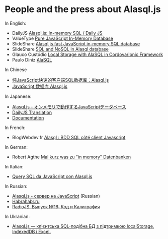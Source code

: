 # People and the press about Alasql.js

In English:

* DailyJS [Alasql.js: In-memory SQL / Daily JS](http://dailyjs.com/2014/11/06/alasql/)
* ValueType [Pure JavaScript In-Memory Database](http://valuetype.wordpress.com/2014/11/07/pure-javascript-in-memory-database/)
* SlideShare [Alasql.js fast JavaScript in-memory SQL database](http://www.slideshare.net/AndreyGershun/alasqljsfast-javascript-inmemory-sql-database)
* SlideShare [SQL and NoSQL in Alasql database](http://www.slideshare.net/AndreyGershun/sql-and-nosql-in-alasql)
* Glauco Custódio [Local Storage with AlaSQL in Cordova/Ionic Framework](http://blog.glaucocustodio.com/2015/03/30/local-storage-with-alasql-in-cordovaionic-framework/)
* Paulo Diniz [AlaSQL](http://www.pdiniz.com/alasql/)


In Chinese

* [纯JavaScript快速的客户端SQL数据库：Alasql.js](http://www.open-open.com/lib/view/open1415688317196.html)
* [JavaScript 数据库 Alasql.js](http://wap.oschina.net/p/alasql-js)

In Japanese:

* [Alasql.js - オンメモリで動作するJavaScriptデータベース](http://www.moongift.jp/2014/11/alasql-js-%E3%82%AA%E3%83%B3%E3%83%A1%E3%83%A2%E3%83%AA%E3%81%A7%E5%8B%95%E4%BD%9C%E3%81%99%E3%82%8Bjavascript%E3%83%87%E3%83%BC%E3%82%BF%E3%83%99%E3%83%BC%E3%82%B9/)
* [DailyJS Translation](http://panda.node.ws/?p=333)
* [Documentation](http://www.open-open.com/lib/view/open1415688317196.html)

In French:

* BlogWebdev.fr [Alasql : BDD SQL côté client Javascript](http://blogwebdev.fr/Alasql-BDD-SQL-cote-client-Javascript/)

In German:

* Robert Agthe [Mal kurz was zu "in memory" Datenbanken](http://robert-agthe.de/post/1415372558184-Mal-kurz-was-zu-in-memory-Datenbanken)

In Italian:

* [Query SQL da JavaScript con Alasql.js](http://blog.mrwebmaster.it/2014/11/14/query-sql-da-javascript-con-alasql-js.html)

In Russian:

* [Alasql.js - сервер на JavaScript](http://www.slideshare.net/AndreyGershun/alasqljs-sql-javascript) (Russian)
* [Habrahabr.ru](http://habrahabr.ru/company/zfort/blog/242709/)
* [RadioJS. Выпуск №16: Код и Калиграфия](http://radiojs.ru/2015/01/radiojs-16/)

In Ukranian:
* [Alasql.js — клієнтська SQL-подібна БД з підтримкою localStorage, IndexedDB і Excel.](http://it-ua.info/news/2015/03/22/klka-ckavinok-korisnostey-dlya-veb-rozrobnika-40.html)
